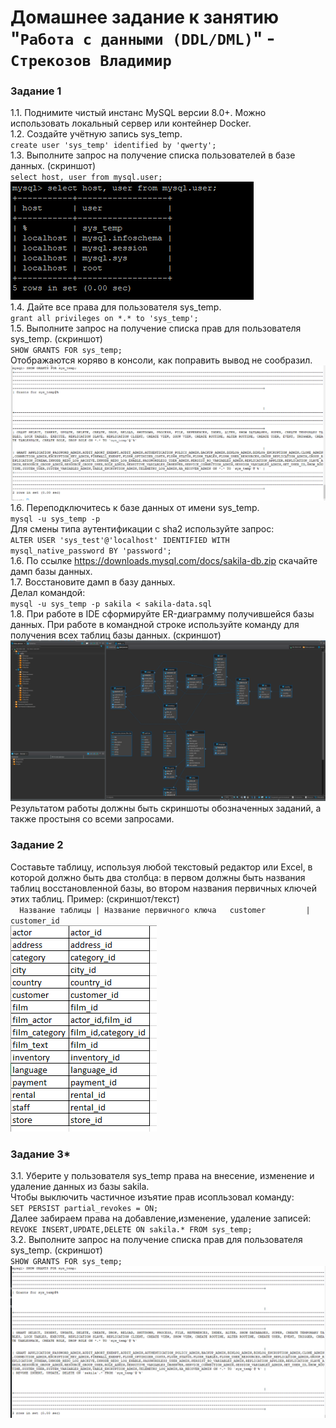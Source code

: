 # Домашнее задание к занятию "`Работа с данными (DDL/DML)`" - `Стрекозов Владимир`

### Задание 1
  
1.1. Поднимите чистый инстанс MySQL версии 8.0+. Можно использовать локальный сервер или контейнер Docker.  
1.2. Создайте учётную запись sys_temp.  
`create user 'sys_temp' identified by 'qwerty';`  
1.3. Выполните запрос на получение списка пользователей в базе данных. (скриншот)  
`select host, user from mysql.user;`  
![](https://github.com/Svalker1989/working_with_data/blob/main/Z1.3.PNG)  
1.4. Дайте все права для пользователя sys_temp.  
`grant all privileges on *.* to 'sys_temp';`  
1.5. Выполните запрос на получение списка прав для пользователя sys_temp. (скриншот)   
`SHOW GRANTS FOR sys_temp;`  
Отображаются коряво в консоли, как поправить вывод не сообразил.  
![](https://github.com/Svalker1989/working_with_data/blob/main/Z1.5.PNG)  
1.6. Переподключитесь к базе данных от имени sys_temp.  
`mysql -u sys_temp -p`  
Для смены типа аутентификации с sha2 используйте запрос:  
`ALTER USER 'sys_test'@'localhost' IDENTIFIED WITH mysql_native_password BY 'password';`  
1.6. По ссылке https://downloads.mysql.com/docs/sakila-db.zip скачайте дамп базы данных.  
1.7. Восстановите дамп в базу данных.  
Делал командой:  
`mysql -u sys_temp -p sakila < sakila-data.sql`  
1.8. При работе в IDE сформируйте ER-диаграмму получившейся базы данных. При работе в командной строке используйте команду для получения всех таблиц базы данных. (скриншот)  
![](https://github.com/Svalker1989/working_with_data/blob/main/Z1.8.PNG)  
Результатом работы должны быть скриншоты обозначенных заданий, а также простыня со всеми запросами.  
 
### Задание 2
Составьте таблицу, используя любой текстовый редактор или Excel, в которой должно быть два столбца: в первом должны быть названия таблиц восстановленной базы, во втором названия первичных ключей этих таблиц. Пример: (скриншот/текст)  
`  
Название таблицы | Название первичного ключа  
customer         | customer_id  
`  
![](https://github.com/Svalker1989/working_with_data/blob/main/Z2.PNG)  
  
### Задание 3*
3.1. Уберите у пользователя sys_temp права на внесение, изменение и удаление данных из базы sakila.  
Чтобы выключить частичное изъятие прав исопльзовал команду:  
`SET PERSIST partial_revokes = ON;`  
Далее забираем права на добавление,изменение, удаление записей:  
`REVOKE INSERT,UPDATE,DELETE ON sakila.* FROM sys_temp;`  
3.2. Выполните запрос на получение списка прав для пользователя sys_temp. (скриншот)  
`SHOW GRANTS FOR sys_temp;`
![](https://github.com/Svalker1989/working_with_data/blob/main/Z3.PNG) 
